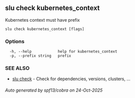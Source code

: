 ## slu check kubernetes_context

Kubernetes context must have prefix

```
slu check kubernetes_context [flags]
```

### Options

```
  -h, --help            help for kubernetes_context
  -p, --prefix string   prefix
```

### SEE ALSO

* [slu check](slu_check.md)	 - Check for dependencies, versions, clusters, ...

###### Auto generated by spf13/cobra on 24-Oct-2025
